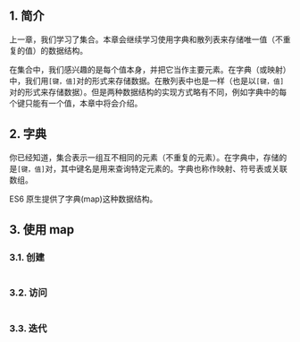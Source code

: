 ## 1. 简介

上一章，我们学习了集合。本章会继续学习使用字典和散列表来存储唯一值（不重复的值）的数据结构。

在集合中，我们感兴趣的是每个值本身，并把它当作主要元素。在字典（或映射）中，我们用`[键，值]`对的形式来存储数据。在散列表中也是一样（也是以`[键，值]`对的形式来存储数据）。但是两种数据结构的实现方式略有不同，例如字典中的每个键只能有一个值，本章中将会介绍。

## 2. 字典

你已经知道，集合表示一组互不相同的元素（不重复的元素）。在字典中，存储的是`[键，值]`对，其中键名是用来查询特定元素的。字典也称作映射、符号表或关联数组。

ES6 原生提供了字典(map)这种数据结构。

## 3. 使用 map

### 3.1. 创建



```javascript

```

### 3.2. 访问

```javascript

```

### 3.3. 迭代

```javascript

```